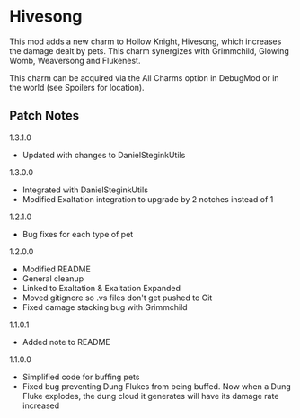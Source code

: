 # Hivesong

This mod adds a new charm to Hollow Knight, Hivesong, which increases the damage dealt by pets. This charm synergizes with Grimmchild, Glowing Womb, Weaversong and Flukenest.

This charm can be acquired via the All Charms option in DebugMod or in the world (see Spoilers for location).

## Patch Notes
1.3.1.0
- Updated with changes to DanielSteginkUtils

1.3.0.0
-	Integrated with DanielSteginkUtils
-	Modified Exaltation integration to upgrade by 2 notches instead of 1

1.2.1.0
-	Bug fixes for each type of pet

1.2.0.0
-	Modified README
-	General cleanup
-	Linked to Exaltation & Exaltation Expanded
-	Moved gitignore so .vs files don't get pushed to Git
-	Fixed damage stacking bug with Grimmchild

1.1.0.1
-	Added note to README

1.1.0.0
-	Simplified code for buffing pets
-	Fixed bug preventing Dung Flukes from being buffed. Now when a Dung Fluke explodes, the dung cloud it generates will have its damage rate increased
